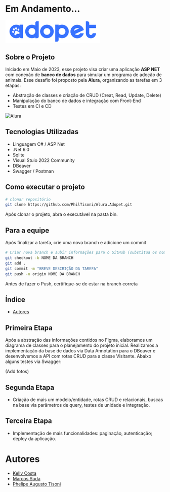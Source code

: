 # Em Andamento...
<img style = "width: 300px" src = "https://raw.githubusercontent.com/paulobarone/adopet/main/public/img/logotipo-blue.svg" alt = "Adopet"> 

## Sobre o Projeto
Iniciado em Maio de 2023, esse projeto visa criar uma aplicação **ASP NET** com conexão de **banco de dados** para simular um programa de adoção de animais. Esse desafio foi proposto pela **Alura**, organizando as tarefas em 3 etapas:

- Abstração de classes e criação de CRUD (Creat, Read, Update, Delete)
- Manipulação do banco de dados e integração com Front-End
- Testes em CI e CD

<img style = "width: 300px" src = "https://avatars.githubusercontent.com/u/4975968?s=280&v=4" alt = "Alura"> 

## Tecnologias Utilizadas
- Linguagem C# / ASP Net
- .Net 6.0
- Sqlite
- Visual Stuio 2022 Community
- DBeaver
- Swagger / Postman

## Como executar o projeto
```bash
# clonar repositório
git clone https://github.com/PhilTisoni/Alura.Adopet.git
```
Após clonar o projeto, abra o executável na pasta bin.

## Para a equipe

Após finalizar a tarefa, crie uma nova branch e adicione um commit
```bash
# Criar nova branch e subir informações para o GitHub (substitua os nomes em maiúscula pelas informações desejadas)
git checkout -b NOME DA BRANCH
git add .
git commit -m "BREVE DESCRIÇÃO DA TAREFA"
git push -u origin NOME DA BRANCH
```
Antes de fazer o Push, certifique-se de estar na branch correta

## Índice

- <a href = "#Autores">Autores</a>

## Primeira Etapa

Após a abstração das informações contidos no Figma, elaboramos um diagrama de classes para o planejamento do projeto inicial. Realizamos a implementação da base de dados via Data Annotation para o DBeaver e desenvolvemos a API com rotas CRUD para a classe Visitante. Abaixo alguns testes via Swagger:

(Add fotos)

## Segunda Etapa
- Criação de mais um modelo/entidade, rotas CRUD e relacionais, buscas na base via parâmetros de query, testes de unidade e integração.

## Terceira Etapa
- Implementação de mais funcionalidades: paginação, autenticação; deploy da aplicação.

# Autores
- [Kelly Costa](https://www.linkedin.com/in/kelly-costa-5105b8241/ "Kelly Linkedin")
- [Marcos Suda](https://www.linkedin.com/in/marcossuda74/ "Marcos Linkedin")
- [Phelipe Augusto Tisoni](https://www.linkedin.com/in/phelipetisoni "Phelipe Linkedin")
